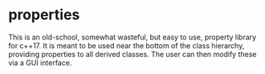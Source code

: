 # properties
This is an old-school, somewhat wasteful, but easy to use, property library for c++17. It is meant to be used near the bottom of the class hierarchy, providing properties to all derived classes. The user can then modify these via a GUI interface.
